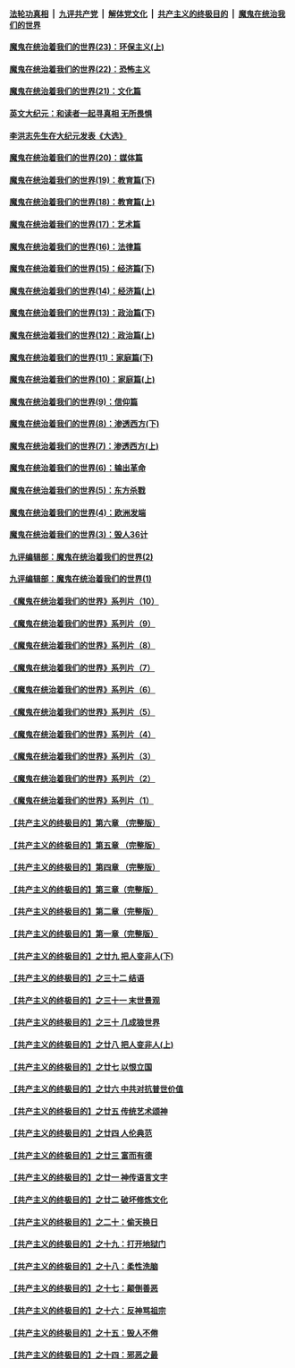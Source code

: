 

####  [法轮功真相](../../../../basic/blob/master/README.md?t=02011001) &nbsp;|&nbsp; [九评共产党](../../../../9ping.md/blob/master/README.md?t=02011001) &nbsp;|&nbsp; [解体党文化](../../../../jtdwh.md/blob/master/README.md?t=02011001)  &nbsp;|&nbsp; [共产主义的终极目的](../../../../gczydzjmd.md/blob/master/README.md?t=02011001) &nbsp;|&nbsp; [魔鬼在统治我们的世界](../../../../mgztzwmdsj.md/blob/master/README.md?t=02011001) 

#### [魔鬼在统治着我们的世界(23)：环保主义(上)](../pages/nsc422/n10688613.md?t=02011001) 

#### [魔鬼在统治着我们的世界(22)：恐怖主义](../pages/nsc422/n10614727.md?t=02011001) 

#### [魔鬼在统治着我们的世界(21)：文化篇](../pages/nsc422/n10597706.md?t=02011001) 

#### [英文大纪元：和读者一起寻真相 无所畏惧](../pages/nsc422/n12542027.md?t=02011001) 

#### [李洪志先生在大纪元发表《大选》](../pages/nsc422/n12534746.md?t=02011001) 

#### [魔鬼在统治着我们的世界(20)：媒体篇](../pages/nsc422/n10586579.md?t=02011001) 

#### [魔鬼在统治着我们的世界(19)：教育篇(下)](../pages/nsc422/n10564808.md?t=02011001) 

#### [魔鬼在统治着我们的世界(18)：教育篇(上)](../pages/nsc422/n10526970.md?t=02011001) 

#### [魔鬼在统治着我们的世界(17)：艺术篇](../pages/nsc422/n10499093.md?t=02011001) 

#### [魔鬼在统治着我们的世界(16)：法律篇](../pages/nsc422/n10485969.md?t=02011001) 

#### [魔鬼在统治着我们的世界(15)：经济篇(下)](../pages/nsc422/n10469975.md?t=02011001) 

#### [魔鬼在统治着我们的世界(14)：经济篇(上)](../pages/nsc422/n10457370.md?t=02011001) 

#### [魔鬼在统治着我们的世界(13)：政治篇(下)](../pages/nsc422/n10448270.md?t=02011001) 

#### [魔鬼在统治着我们的世界(12)：政治篇(上)](../pages/nsc422/n10444576.md?t=02011001) 

#### [魔鬼在统治着我们的世界(11)：家庭篇(下)](../pages/nsc422/n10440961.md?t=02011001) 

#### [魔鬼在统治着我们的世界(10)：家庭篇(上)](../pages/nsc422/n10435448.md?t=02011001) 

#### [魔鬼在统治着我们的世界(9)：信仰篇](../pages/nsc422/n10432159.md?t=02011001) 

#### [魔鬼在统治着我们的世界(8)：渗透西方(下)](../pages/nsc422/n10429603.md?t=02011001) 

#### [魔鬼在统治着我们的世界(7)：渗透西方(上)](../pages/nsc422/n10426013.md?t=02011001) 

#### [魔鬼在统治着我们的世界(6)：输出革命](../pages/nsc422/n10421536.md?t=02011001) 

#### [魔鬼在统治着我们的世界(5)：东方杀戮](../pages/nsc422/n10417707.md?t=02011001) 

#### [魔鬼在统治着我们的世界(4)：欧洲发端](../pages/nsc422/n10414890.md?t=02011001) 

#### [魔鬼在统治着我们的世界(3)：毁人36计](../pages/nsc422/n10411583.md?t=02011001) 

#### [九评编辑部：魔鬼在统治着我们的世界(2)](../pages/nsc422/n10410036.md?t=02011001) 

#### [九评编辑部：魔鬼在统治着我们的世界(1)](../pages/nsc422/n10406825.md?t=02011001) 

#### [《魔鬼在统治着我们的世界》系列片（10）](../pages/nsc422/n12292670.md?t=02011001) 

#### [《魔鬼在统治着我们的世界》系列片（9）](../pages/nsc422/n12290859.md?t=02011001) 

#### [《魔鬼在统治着我们的世界》系列片（8）](../pages/nsc422/n12287445.md?t=02011001) 

#### [《魔鬼在统治着我们的世界》系列片（7）](../pages/nsc422/n12283425.md?t=02011001) 

#### [《魔鬼在统治着我们的世界》系列片（6）](../pages/nsc422/n12282314.md?t=02011001) 

#### [《魔鬼在统治着我们的世界》系列片（5）](../pages/nsc422/n12281419.md?t=02011001) 

#### [《魔鬼在统治着我们的世界》系列片（4）](../pages/nsc422/n12274024.md?t=02011001) 

#### [《魔鬼在统治着我们的世界》系列片（3）](../pages/nsc422/n12271322.md?t=02011001) 

#### [《魔鬼在统治着我们的世界》系列片（2）](../pages/nsc422/n12269049.md?t=02011001) 

#### [《魔鬼在统治着我们的世界》系列片（1）](../pages/nsc422/n12267575.md?t=02011001) 

#### [【共产主义的终极目的】第六章 （完整版）](../pages/nsc422/n11428913.md?t=02011001) 

#### [【共产主义的终极目的】第五章 （完整版）](../pages/nsc422/n11428912.md?t=02011001) 

#### [【共产主义的终极目的】第四章 （完整版）](../pages/nsc422/n11428907.md?t=02011001) 

#### [【共产主义的终极目的】第三章（完整版）](../pages/nsc422/n11428848.md?t=02011001) 

#### [【共产主义的终极目的】第二章（完整版）](../pages/nsc422/n11428831.md?t=02011001) 

#### [【共产主义的终极目的】第一章（完整版）](../pages/nsc422/n11417651.md?t=02011001) 

#### [【共产主义的终极目的】之廿九 把人变非人(下)](../pages/nsc422/n11344140.md?t=02011001) 

#### [【共产主义的终极目的】之三十二 结语](../pages/nsc422/n11360535.md?t=02011001) 

#### [【共产主义的终极目的】之三十一 末世景观](../pages/nsc422/n11351129.md?t=02011001) 

#### [【共产主义的终极目的】之三十 几成狼世界](../pages/nsc422/n11348280.md?t=02011001) 

#### [【共产主义的终极目的】之廿八 把人变非人(上)](../pages/nsc422/n11340492.md?t=02011001) 

#### [【共产主义的终极目的】之廿七 以恨立国](../pages/nsc422/n11336944.md?t=02011001) 

#### [【共产主义的终极目的】之廿六 中共对抗普世价值](../pages/nsc422/n11324785.md?t=02011001) 

#### [【共产主义的终极目的】之廿五 传统艺术颂神](../pages/nsc422/n11296396.md?t=02011001) 

#### [【共产主义的终极目的】之廿四 人伦典范](../pages/nsc422/n11296397.md?t=02011001) 

#### [【共产主义的终极目的】之廿三 富而有德](../pages/nsc422/n11283598.md?t=02011001) 

#### [【共产主义的终极目的】之廿一 神传语言文字](../pages/nsc422/n11263265.md?t=02011001) 

#### [【共产主义的终极目的】之廿二 破坏修炼文化](../pages/nsc422/n11245728.md?t=02011001) 

#### [【共产主义的终极目的】之二十：偷天换日](../pages/nsc422/n11238846.md?t=02011001) 

#### [【共产主义的终极目的】之十九：打开地狱门](../pages/nsc422/n11206376.md?t=02011001) 

#### [【共产主义的终极目的】之十八：柔性洗脑](../pages/nsc422/n11199994.md?t=02011001) 

#### [【共产主义的终极目的】之十七：颠倒善恶](../pages/nsc422/n11179782.md?t=02011001) 

#### [【共产主义的终极目的】之十六：反神骂祖宗](../pages/nsc422/n11166798.md?t=02011001) 

#### [【共产主义的终极目的】之十五：毁人不倦](../pages/nsc422/n11166792.md?t=02011001) 

#### [【共产主义的终极目的】之十四：邪恶之最](../pages/nsc422/n11150249.md?t=02011001) 

